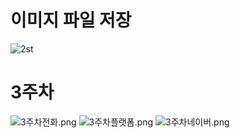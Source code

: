 # 이미지 파일 저장
![2st](https://user-images.githubusercontent.com/101624069/158327722-8bde8c37-ff60-49be-998f-eec6afeb6b63.png)

# 3주차
![3주차전화.png](https://user-images.githubusercontent.com/101624069/159427310-076d330f-a658-4095-9f47-8f8ccdde0905.png)
![3주차플랫폼.png](https://user-images.githubusercontent.com/101624069/159427315-f2ae4400-3f3b-4d57-a7ec-5e140d19f042.png)
![3주차네이버.png](https://user-images.githubusercontent.com/101624069/159427339-cbdc3540-d905-43c4-b166-9d18a9a7caeb.png)
